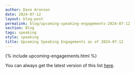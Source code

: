 ```yaml
---
author: Dave Aronson
date: 2024-07-12
layout: blog-post
permalink: blog/upcoming-speaking-engagements-2024-07-12
section: Blog
tags: speaking
style: speaking
title: Upcoming Speaking Engagements as of 2024-07-12
---
```


{% include upcoming-engagements.html %}

You can always get the latest version of this list
[here](/speaking/upcoming).

